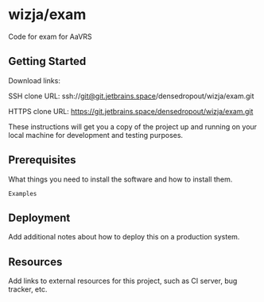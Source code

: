 # wizja/exam

Code for exam for AaVRS

## Getting Started

Download links:

SSH clone URL: ssh://git@git.jetbrains.space/densedropout/wizja/exam.git

HTTPS clone URL: https://git.jetbrains.space/densedropout/wizja/exam.git



These instructions will get you a copy of the project up and running on your local machine for development and testing purposes.

## Prerequisites

What things you need to install the software and how to install them.

```
Examples
```

## Deployment

Add additional notes about how to deploy this on a production system.

## Resources

Add links to external resources for this project, such as CI server, bug tracker, etc.
